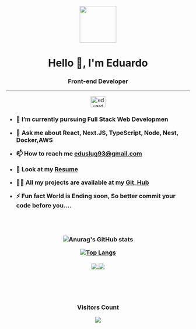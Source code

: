 
<div align="center">
      <img src="https://media.giphy.com/media/M9gbBd9nbDrOTu1Mqx/giphy.gif" width="100" />
</div>   
   <h1 align="center">Hello 👋, I'm Eduardo</h1>
<h3 align="center">Front-end Developer</h3>
<hr>
<p align="center">
    <a href="https://www.linkedin.com/in/eduardoirineu/" target="_blank"><img align="center"
             src="https://raw.githubusercontent.com/rahuldkjain/github-profile-readme-generator/master/src/images/icons/Social/linked-in-alt.svg"
            alt="eduardo" height="30" width="40" /></a>

</h3>

<h3> 
  
- 🔭 I’m currently pursuing **Full Stack Web Developmen**

- 💬 Ask me about **React, Next.JS, TypeScript, Node, Nest, Docker,AWS**

- 📫 How to reach me **eduslug93@gmail.com**

- 📃 Look at my [Resume](https://docs.google.com/document/d/1Vf4UJjInamnX4ooUX4LuknS5YxSvVKBb/edit?usp=drive_link&ouid=105937089505831017194&rtpof=true&sd=true) 

- 👨‍💻 All my projects are available at my [Git_Hub](https://github.com/eduslug)

- ⚡ Fun fact **World is Ending soon, So better commit your code before you....**


 <br> 


   
   
   
  </span>


</br>

<div align="center">


<div align="center">

 ![Anurag's GitHub stats](https://github-readme-stats.vercel.app/api?username=anuraghazra&show_icons=true&theme=radical)
 
[![Top Langs](https://github-readme-stats.vercel.app/api/top-langs/?username=anuraghazra&layout=compact)](https://github.com/anuraghazra/github-readme-stats)
  
 <a href="https://github.com/anuraghazra/github-readme-stats">
  <img align="center" src="https://github-readme-stats.vercel.app/api/pin/?username=anuraghazra&repo=github-readme-stats" />
</a>
 
 <a href="https://github.com/anuraghazra/convoychat">
  <img align="center" src="https://github-readme-stats.vercel.app/api/pin/?username=anuraghazra&repo=convoychat" />
</a>
  

 <p align="left">

 <span>  


 </span>

</div>

</br>

</br>

<div align="center">



<div align="center">
<br><p align="centre"><b>Visitors Count</b></p>  
<p align="center"><img align="center" src="https://profile-counter.glitch.me/{eduslug}/count.svg" /></p> 
<br>
</div>

